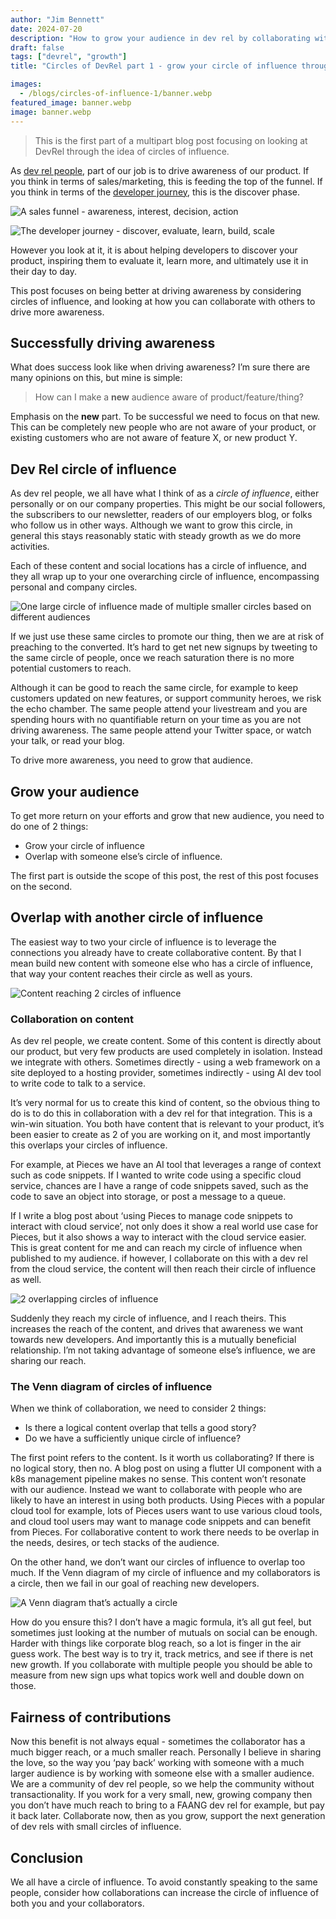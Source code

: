 ```yaml
---
author: "Jim Bennett"
date: 2024-07-20
description: "How to grow your audience in dev rel by collaborating with others to grow your circle of influence"
draft: false
tags: ["devrel", "growth"]
title: "Circles of DevRel part 1 - grow your circle of influence through collaboration"

images:
  - /blogs/circles-of-influence-1/banner.webp
featured_image: banner.webp
image: banner.webp
---
```


> This is the first part of a multipart blog post focusing on looking at DevRel through the idea of circles of influence.

As [dev rel people](/blogs/so-what-is-devrel/), part of our job is to drive awareness of our product. If you think in terms of sales/marketing, this is feeding the top of the funnel. If you think in terms of the [developer journey](https://www.devrel.agency/developerjourney), this is the discover phase.

![A sales funnel - awareness, interest, decision, action](sales-funnel.webp)

![The developer journey - discover, evaluate, learn, build, scale](developer-journey.webp)

However you look at it, it is about helping developers to discover your product, inspiring them to evaluate it, learn more, and ultimately use it in their day to day.

This post focuses on being better at driving awareness by considering circles of influence, and looking at how you can collaborate with others to drive more awareness.

## Successfully driving awareness

What does success look like when driving awareness? I’m sure there are many opinions on this, but mine is simple:

> How can I make a **new** audience aware of product/feature/thing?

Emphasis on the **new** part. To be successful we need to focus on that new. This can be completely new people who are not aware of your product, or existing customers who are not aware of feature X, or new product Y.

## Dev Rel circle of influence

As dev rel people, we all have what I think of as a _circle of influence_, either personally or on our company properties. This might be our social followers, the subscribers to our newsletter, readers of our employers blog, or folks who follow us in other ways. Although we want to grow this circle, in general this stays reasonably static with steady growth as we do more activities.

Each of these content and social locations has a circle of influence, and they all wrap up to your one overarching circle of influence, encompassing personal and company circles.

![One large circle of influence made of multiple smaller circles based on different audiences](circle-of-influence.webp)

If we just use these same circles to promote our thing, then we are at risk of preaching to the converted. It’s hard to get net new signups by tweeting to the same circle of people, once we reach saturation there is no more potential customers to reach.

Although it can be good to reach the same circle, for example to keep customers updated on new features, or support community heroes, we risk the echo chamber. The same people attend your livestream and you are spending hours with no quantifiable return on your time as you are not driving awareness. The same people attend your Twitter space, or watch your talk, or read your blog.

To drive more awareness, you need to grow that audience.

## Grow your audience

To get more return on your efforts and grow that new audience, you need to do one of 2 things:

- Grow your circle of influence
- Overlap with someone else’s circle of influence.

The first part is outside the scope of this post, the rest of this post focuses on the second.

## Overlap with another circle of influence

The easiest way to two your circle of influence is to leverage the connections you already have to create collaborative content. By that I mean build new content with someone else who has a circle of influence, that way your content reaches their circle as well as yours.

![Content reaching 2 circles of influence](2-circles-of-influence.webp)

### Collaboration on content

As dev rel people, we create content. Some of this content is directly about our product, but very few products are used completely in isolation. Instead we integrate with others. Sometimes directly - using a web framework on a site deployed to a hosting provider, sometimes indirectly - using AI dev tool to write code to talk to a service.

It’s very normal for us to create this kind of content, so the obvious thing to do is to do this in collaboration with a dev rel for that integration. This is a win-win situation. You both have content that is relevant to your product, it’s been easier to create as 2 of you are working on it, and most importantly this overlaps your circles of influence.

For example, at Pieces we have an AI tool that leverages a range of context such as code snippets. If I wanted to write code using a specific cloud service, chances are I have a range of code snippets saved, such as the code to save an object into storage, or post a message to a queue.

If I write a blog post about ‘using Pieces to manage code snippets to interact with cloud service’, not only does it show a real world use case for Pieces, but it also shows a way to interact with the cloud service easier. This is great content for me and can reach my circle of influence when published to my audience. if however, I collaborate on this with a dev rel from the cloud service, the content will then reach their circle of influence as well.

![2 overlapping circles of influence](overlap-circles-of-influence.webp)

Suddenly they reach my circle of influence, and I reach theirs. This increases the reach of the content, and drives that awareness we want towards new developers. And importantly this is a mutually beneficial relationship. I’m not taking advantage of someone else’s influence, we are sharing our reach.

### The Venn diagram of circles of influence

When we think of collaboration, we need to consider 2 things:

- Is there a logical content overlap that tells a good story?
- Do we have a sufficiently unique circle of influence?

The first point refers to the content. Is it worth us collaborating? If there is no logical story, then no. A blog post on using a flutter UI component with a k8s management pipeline makes no sense. This content won’t resonate with our audience. Instead we want to collaborate with people who are likely to have an interest in using both products. Using Pieces with a popular cloud tool for example, lots of Pieces users want to use various cloud tools, and cloud tool users may want to manage code snippets and can benefit from Pieces. For collaborative content to work there needs to be overlap in the needs, desires, or tech stacks of the audience.

On the other hand, we don’t want our circles of influence to overlap too much. If the Venn diagram of my circle of influence and my collaborators is a circle, then we fail in our goal of reaching new developers.

![A Venn diagram that’s actually a circle](large-overlap.webp)

How do you ensure this? I don’t have a magic formula, it’s all gut feel, but sometimes just looking at the number of mutuals on social can be enough. Harder with things like corporate blog reach, so a lot is finger in the air guess work. The best way is to try it, track metrics, and see if there is net new growth. If you collaborate with multiple people you should be able to measure from new sign ups what topics work well and double down on those.

## Fairness of contributions

Now this benefit is not always equal - sometimes the collaborator has a much bigger reach, or a much smaller reach. Personally I believe in sharing the love, so the way you ‘pay back’ working with someone with a much larger audience is by working with someone else with a smaller audience. We are a community of dev rel people, so we help the community without transactionality. If you work for a very small, new, growing company then you don’t have much reach to bring to a FAANG dev rel for example, but pay it back later. Collaborate now, then as you grow, support the next generation of dev rels with small circles of influence.

## Conclusion

We all have a circle of influence. To avoid constantly speaking to the same people, consider how collaborations can increase the circle of influence of both you and your collaborators. 